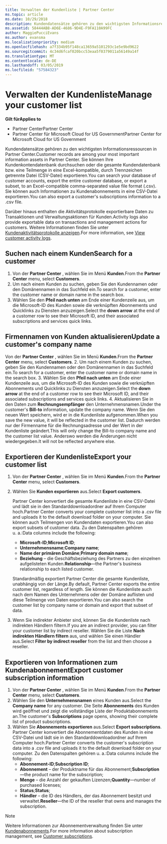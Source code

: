 ```yaml
---
title: Verwalten der Kundenliste | Partner Center
ms.topic: article
ms.date: 10/29/2018
description: Kundendatensätze gehören zu den wichtigsten Informationsressourcen in Partner Center.
ms.assetid: 58444AB8-AD6E-4686-9D4E-F9FA110A99FC
author: MaggiePucciEvans
ms.author: evansma
ms.localizationpriority: medium
ms.openlocfilehash: a7f334b95f148ca13659a5101293c1e5e9bd9622
ms.sourcegitcommit: 4c34d6fcaf020bcc53eaa5f0379011a56149a14f
ms.translationtype: MT
ms.contentlocale: de-DE
ms.lasthandoff: 03/05/2019
ms.locfileid: "57584323"
---
```

# <a name="manage-your-customer-list"></a><span data-ttu-id="d6419-103">Verwalten der Kundenliste</span><span class="sxs-lookup"><span data-stu-id="d6419-103">Manage your customer list</span></span>

<span data-ttu-id="d6419-104">**Gilt für**</span><span class="sxs-lookup"><span data-stu-id="d6419-104">**Applies to**</span></span>

-  <span data-ttu-id="d6419-105">Partner Center</span><span class="sxs-lookup"><span data-stu-id="d6419-105">Partner Center</span></span>
-  <span data-ttu-id="d6419-106">Partner Center für Microsoft Cloud for US Government</span><span class="sxs-lookup"><span data-stu-id="d6419-106">Partner Center for Microsoft Cloud for US Government</span></span>


<span data-ttu-id="d6419-107">Kundendatensätze gehören zu den wichtigsten Informationsressourcen in Partner Center.</span><span class="sxs-lookup"><span data-stu-id="d6419-107">Customer records are among your most important information assets in Partner Center.</span></span> <span data-ttu-id="d6419-108">Sie können Ihre Kundenkontendatenbank durchsuchen oder die gesamte Kundendatenbank bzw. eine Teilmenge in eine Excel-kompatible, durch Trennzeichen getrennte Datei (CSV-Datei) exportieren.</span><span class="sxs-lookup"><span data-stu-id="d6419-108">You can search your database of customer accounts, export the entire customer database, or export a subset, to an Excel-compatible comma-separated value file format (.csv).</span></span> <span data-ttu-id="d6419-109">Sie können auch Informationen zu Kundenabonnements in eine CSV-Datei exportieren.</span><span class="sxs-lookup"><span data-stu-id="d6419-109">You can also export a customer's subscriptions information to a .csv file.</span></span>

<span data-ttu-id="d6419-110">Darüber hinaus enthalten die Aktivitätsprotokolle exportierbare Daten zu Transaktionen und Verwaltungsaktionen für Kunden.</span><span class="sxs-lookup"><span data-stu-id="d6419-110">Activity logs also provide exportable data on transactions and management actions for customers.</span></span> <span data-ttu-id="d6419-111">Weitere Informationen finden Sie unter [Kundenaktivitätsprotokolle anzeigen](activity-logs.md).</span><span class="sxs-lookup"><span data-stu-id="d6419-111">For more information, see [View customer activity logs](activity-logs.md).</span></span>


## <a name="search-for-a-customer"></a><span data-ttu-id="d6419-112">Suchen nach einem Kunden</span><span class="sxs-lookup"><span data-stu-id="d6419-112">Search for a customer</span></span>

1.  <span data-ttu-id="d6419-113">Von der **Partner Center** , wählen Sie im Menü **Kunden**.</span><span class="sxs-lookup"><span data-stu-id="d6419-113">From the **Partner Center** menu, select **Customers**.</span></span>
2.  <span data-ttu-id="d6419-114">Um nach einem Kunden zu suchen, geben Sie den Kundennamen oder den Domänennamen in das Suchfeld ein.</span><span class="sxs-lookup"><span data-stu-id="d6419-114">To search for a customer, enter the customer name or domain name in the search box.</span></span>
3.  <span data-ttu-id="d6419-115">Wählen Sie den **Pfeil nach unten** am Ende einer Kundenzeile aus, um die Microsoft-ID des Kunden sowie die verknüpften Abonnements und Quicklinks zu Diensten anzuzeigen.</span><span class="sxs-lookup"><span data-stu-id="d6419-115">Select the **down arrow** at the end of a customer row to see their Microsoft ID, and their associated subscriptions and services quick links.</span></span>

## <a name="update-a-customers-company-name"></a><span data-ttu-id="d6419-116">Firmennamen von Kunden aktualisieren</span><span class="sxs-lookup"><span data-stu-id="d6419-116">Update a customer's company name</span></span>

<span data-ttu-id="d6419-117">Von der **Partner Center** , wählen Sie im Menü **Kunden**.</span><span class="sxs-lookup"><span data-stu-id="d6419-117">From the **Partner Center** menu, select **Customers**.</span></span>
2.  <span data-ttu-id="d6419-118">Um nach einem Kunden zu suchen, geben Sie den Kundennamen oder den Domänennamen in das Suchfeld ein.</span><span class="sxs-lookup"><span data-stu-id="d6419-118">To search for a customer, enter the customer name or domain name in the search box.</span></span>
3.  <span data-ttu-id="d6419-119">Wählen Sie den **Pfeil nach unten** am Ende einer Kundenzeile aus, um die Microsoft-ID des Kunden sowie die verknüpften Abonnements und Quicklinks zu Diensten anzuzeigen.</span><span class="sxs-lookup"><span data-stu-id="d6419-119">Select the **down arrow** at the end of a customer row to see their Microsoft ID, and their associated subscriptions and services quick links.</span></span>
4.  <span data-ttu-id="d6419-120">Aktualisieren Sie in den Daten zum **Rechnungsempfänger** den Unternehmensnamen.</span><span class="sxs-lookup"><span data-stu-id="d6419-120">Under the customer's **Bill-to** information, update the company name.</span></span> <span data-ttu-id="d6419-121">Wenn Sie den neuen Wert speichern, wird er in die Kundenliste aufgenommen.</span><span class="sxs-lookup"><span data-stu-id="d6419-121">When you save the new value, it will be reflected in the customer list.</span></span> <span data-ttu-id="d6419-122">Dadurch werden nur der Firmenname für die Rechnungsadresse und der Wert in der Kundenliste geändert.</span><span class="sxs-lookup"><span data-stu-id="d6419-122">This will only change the Bill-to company name and the customer list value.</span></span> <span data-ttu-id="d6419-123">Anderswo werden die Änderungen nicht wiedergegeben.</span><span class="sxs-lookup"><span data-stu-id="d6419-123">It will not be reflected anywhere else.</span></span>

## <a name="export-your-customer-list"></a><span data-ttu-id="d6419-124">Exportieren der Kundenliste</span><span class="sxs-lookup"><span data-stu-id="d6419-124">Export your customer list</span></span>

1.  <span data-ttu-id="d6419-125">Von der **Partner Center** , wählen Sie im Menü **Kunden**.</span><span class="sxs-lookup"><span data-stu-id="d6419-125">From the **Partner Center** menu, select **Customers**.</span></span>
2.  <span data-ttu-id="d6419-126">Wählen Sie **Kunden exportieren** aus.</span><span class="sxs-lookup"><span data-stu-id="d6419-126">Select **Export customers**.</span></span>

    <span data-ttu-id="d6419-127">Partner Center konvertiert die gesamte Kundenliste in eine CSV-Datei und lädt sie in den Standarddownloadordner auf Ihrem Computer hoch.</span><span class="sxs-lookup"><span data-stu-id="d6419-127">Partner Center converts your complete customer list into a .csv file and uploads it to the default download folder on your computer.</span></span> <span data-ttu-id="d6419-128">Sie können auch Teilmengen von Kundendaten exportieren.</span><span class="sxs-lookup"><span data-stu-id="d6419-128">You can also export subsets of customer data.</span></span> <span data-ttu-id="d6419-129">Zu den Datenspalten gehören u. a.:</span><span class="sxs-lookup"><span data-stu-id="d6419-129">Data columns include the following:</span></span>

    -   <span data-ttu-id="d6419-130">**Microsoft-ID**;</span><span class="sxs-lookup"><span data-stu-id="d6419-130">**Microsoft ID**;</span></span>
    -   <span data-ttu-id="d6419-131">**Unternehmensname**;</span><span class="sxs-lookup"><span data-stu-id="d6419-131">**Company name**;</span></span>
    -   <span data-ttu-id="d6419-132">**Name der primären Domäne**;</span><span class="sxs-lookup"><span data-stu-id="d6419-132">**Primary domain name**;</span></span>
    -   <span data-ttu-id="d6419-133">**Beziehung** – die Geschäftsbeziehung des Partners zu den einzelnen aufgelisteten Kunden.</span><span class="sxs-lookup"><span data-stu-id="d6419-133">**Relationship**—the Partner's business relationship to each listed customer.</span></span>

    <span data-ttu-id="d6419-134">Standardmäßig exportiert Partner Center die gesamte Kundenliste, unabhängig von der Länge.</span><span class="sxs-lookup"><span data-stu-id="d6419-134">By default, Partner Center exports the entire customer list, regardless of length.</span></span> <span data-ttu-id="d6419-135">Sie können die Kundenliste auch nach dem Namen des Unternehmens oder der Domäne auflisten und diese Teilmenge von Daten exportieren.</span><span class="sxs-lookup"><span data-stu-id="d6419-135">You can also search the customer list by company name or domain and export that subset of data.</span></span>

3.  <span data-ttu-id="d6419-136">Wenn Sie indirekter Anbieter sind, können Sie die Kundenliste nach indirekten Händlern filtern.</span><span class="sxs-lookup"><span data-stu-id="d6419-136">If you are an indirect provider, you can filter your customer list by indirect reseller.</span></span> <span data-ttu-id="d6419-137">Wählen Sie die Liste **Nach indirekten Händlern filtern** aus, und wählen Sie einen Händler aus.</span><span class="sxs-lookup"><span data-stu-id="d6419-137">Select **Filter by indirect reseller** from the list and then choose a reseller.</span></span>


## <a name="export-customer-subscription-information"></a><span data-ttu-id="d6419-138">Exportieren von Informationen zum Kundenabonnement</span><span class="sxs-lookup"><span data-stu-id="d6419-138">Export customer subscription information</span></span>

1.  <span data-ttu-id="d6419-139">Von der **Partner Center** , wählen Sie im Menü **Kunden**.</span><span class="sxs-lookup"><span data-stu-id="d6419-139">From the **Partner Center** menu, select **Customers**.</span></span>
2.  <span data-ttu-id="d6419-140">Wählen Sie den **Unternehmensnamen** eines Kunden aus.</span><span class="sxs-lookup"><span data-stu-id="d6419-140">Select the **Company name** for any customer.</span></span> <span data-ttu-id="d6419-141">Die Seite **Abonnements** des Kunden wird geöffnet und zeigt die vollständige Liste der Produktabonnements an.</span><span class="sxs-lookup"><span data-stu-id="d6419-141">The customer's **Subscriptions** page opens, showing their complete list of product subscriptions.</span></span>
3.  <span data-ttu-id="d6419-142">Wählen Sie **Abonnements exportieren** aus.</span><span class="sxs-lookup"><span data-stu-id="d6419-142">Select **Export subscriptions**.</span></span> <span data-ttu-id="d6419-143">Partner Center konvertiert die Abonnementdaten des Kunden in eine CSV-Datei und lädt sie in den Standarddownloadordner auf Ihrem Computer hoch.</span><span class="sxs-lookup"><span data-stu-id="d6419-143">Partner Center converts the customer's subscription data into a .csv file and uploads it to the default download folder on your computer.</span></span> <span data-ttu-id="d6419-144">Zu den Datenspalten gehören u. a.:</span><span class="sxs-lookup"><span data-stu-id="d6419-144">Data columns include the following:</span></span>
    -   <span data-ttu-id="d6419-145">**Abonnement-ID**;</span><span class="sxs-lookup"><span data-stu-id="d6419-145">**Subscription ID**;</span></span>
    -   <span data-ttu-id="d6419-146">**Abonnement** – der Produktname für das Abonnement;</span><span class="sxs-lookup"><span data-stu-id="d6419-146">**Subscription**—the product name for the subscription;</span></span>
    -   <span data-ttu-id="d6419-147">**Menge** – die Anzahl der gekauften Lizenzen;</span><span class="sxs-lookup"><span data-stu-id="d6419-147">**Quantity**—number of purchased licenses;</span></span>
    -   <span data-ttu-id="d6419-148">**Status**;</span><span class="sxs-lookup"><span data-stu-id="d6419-148">**Status**;</span></span>
    -   <span data-ttu-id="d6419-149">**Händler** – die ID des Händlers, der das Abonnement besitzt und verwaltet.</span><span class="sxs-lookup"><span data-stu-id="d6419-149">**Reseller**—the ID of the reseller that owns and manages the subscription.</span></span>

> [!NOTE]  
> <span data-ttu-id="d6419-150">Weitere Informationen zur Abonnementverwaltung finden Sie unter [Kundenabonnements](customer-subscriptions.md).</span><span class="sxs-lookup"><span data-stu-id="d6419-150">For more information about subscription management, see [Customer subscriptions](customer-subscriptions.md).</span></span>

     

 

 



